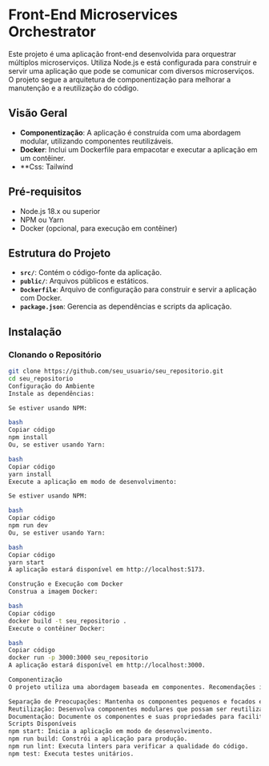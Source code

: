 # Front-End Microservices Orchestrator

Este projeto é uma aplicação front-end desenvolvida para orquestrar múltiplos microserviços. Utiliza Node.js e está configurada para construir e servir uma aplicação que pode se comunicar com diversos microserviços. O projeto segue a arquitetura de componentização para melhorar a manutenção e a reutilização do código.

## Visão Geral

- **Componentização**: A aplicação é construída com uma abordagem modular, utilizando componentes reutilizáveis.
- **Docker**: Inclui um Dockerfile para empacotar e executar a aplicação em um contêiner.
- **Css: Tailwind

## Pré-requisitos

- Node.js 18.x ou superior
- NPM ou Yarn
- Docker (opcional, para execução em contêiner)

## Estrutura do Projeto

- **`src/`**: Contém o código-fonte da aplicação.
- **`public/`**: Arquivos públicos e estáticos.
- **`Dockerfile`**: Arquivo de configuração para construir e servir a aplicação com Docker.
- **`package.json`**: Gerencia as dependências e scripts da aplicação.

## Instalação
### Clonando o Repositório

```bash
git clone https://github.com/seu_usuario/seu_repositorio.git
cd seu_repositorio
Configuração do Ambiente
Instale as dependências:

Se estiver usando NPM:

bash
Copiar código
npm install
Ou, se estiver usando Yarn:

bash
Copiar código
yarn install
Execute a aplicação em modo de desenvolvimento:

Se estiver usando NPM:

bash
Copiar código
npm run dev
Ou, se estiver usando Yarn:

bash
Copiar código
yarn start
A aplicação estará disponível em http://localhost:5173.

Construção e Execução com Docker
Construa a imagem Docker:

bash
Copiar código
docker build -t seu_repositorio .
Execute o contêiner Docker:

bash
Copiar código
docker run -p 3000:3000 seu_repositorio
A aplicação estará disponível em http://localhost:3000.

Componentização
O projeto utiliza uma abordagem baseada em componentes. Recomendações incluem:

Separação de Preocupações: Mantenha os componentes pequenos e focados em uma única responsabilidade.
Reutilização: Desenvolva componentes modulares que possam ser reutilizados em diferentes partes da aplicação.
Documentação: Documente os componentes e suas propriedades para facilitar a manutenção e o entendimento.
Scripts Disponíveis
npm start: Inicia a aplicação em modo de desenvolvimento.
npm run build: Constrói a aplicação para produção.
npm run lint: Executa linters para verificar a qualidade do código.
npm test: Executa testes unitários.
